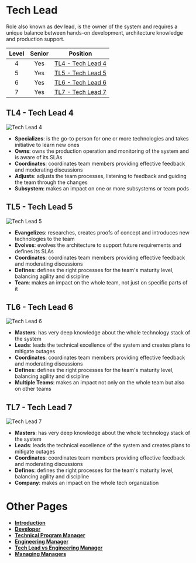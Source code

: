# Tech Lead

Role also known as dev lead, is the owner of the system and requires a unique balance between hands-on development, architecture knowledge and production support.

| Level | Senior |                Position                 |
| :---: | :----: | :-------------------------------------: |
|   4   |  Yes   | [TL4 - Tech Lead 4](#tl4---tech-lead-4) |
|   5   |  Yes   | [TL5 - Tech Lead 5](#tl5---tech-lead-5) |
|   6   |  Yes   | [TL6 - Tech Lead 6](#tl6---tech-lead-6) |
|   7   |  Yes   | [TL7 - Tech Lead 7](#tl7---tech-lead-7) |

## TL4 - Tech Lead 4

<picture>
  <source media="(prefers-color-scheme: dark)" srcset="/charts/techlead-4-dark.png">
  <source media="(prefers-color-scheme: light)" srcset="/charts/techlead-4.png">
  <img alt="Tech Lead 4" src="/charts/techlead-4.png">
</picture>

- **Specializes**: is the go-to person for one or more technologies and takes initiative to learn new ones
- **Owns**: owns the production operation and monitoring of the system and is aware of its SLAs
- **Coordinates**: coordinates team members providing effective feedback and moderating discussions
- **Adjusts**: adjusts the team processes, listening to feedback and guiding the team through the changes
- **Subsystem**: makes an impact on one or more subsystems or team pods

## TL5 - Tech Lead 5

<picture>
  <source media="(prefers-color-scheme: dark)" srcset="/charts/techlead-5-dark.png">
  <source media="(prefers-color-scheme: light)" srcset="/charts/techlead-5.png">
  <img alt="Tech Lead 5" src="/charts/techlead-5.png">
</picture>

- **Evangelizes**: researches, creates proofs of concept and introduces new technologies to the team
- **Evolves**: evolves the architecture to support future requirements and defines its SLAs
- **Coordinates**: coordinates team members providing effective feedback and moderating discussions
- **Defines**: defines the right processes for the team's maturity level, balancing agility and discipline
- **Team**: makes an impact on the whole team, not just on specific parts of it

## TL6 - Tech Lead 6

<picture>
  <source media="(prefers-color-scheme: dark)" srcset="/charts/techlead-6-dark.png">
  <source media="(prefers-color-scheme: light)" srcset="/charts/techlead-6.png">
  <img alt="Tech Lead 6" src="/charts/techlead-6.png">
</picture>

- **Masters**: has very deep knowledge about the whole technology stack of the system
- **Leads**: leads the technical excellence of the system and creates plans to mitigate outages
- **Coordinates**: coordinates team members providing effective feedback and moderating discussions
- **Defines**: defines the right processes for the team's maturity level, balancing agility and discipline
- **Multiple Teams**: makes an impact not only on the whole team but also on other teams

## TL7 - Tech Lead 7

<picture>
  <source media="(prefers-color-scheme: dark)" srcset="/charts/techlead-7-dark.png">
  <source media="(prefers-color-scheme: light)" srcset="/charts/techlead-7.png">
  <img alt="Tech Lead 7" src="/charts/techlead-7.png">
</picture>

- **Masters**: has very deep knowledge about the whole technology stack of the system
- **Leads**: leads the technical excellence of the system and creates plans to mitigate outages
- **Coordinates**: coordinates team members providing effective feedback and moderating discussions
- **Defines**: defines the right processes for the team's maturity level, balancing agility and discipline
- **Company**: makes an impact on the whole tech organization

# Other Pages

- [**Introduction**](README.md)
- [**Developer**](Developer.md)
- [**Technical Program Manager**](TechnicalProgramManager.md)
- [**Engineering Manager**](EngineeringManager.md)
- [**Tech Lead vs Engineering Manager**](TechLead-EngineeringManager.md)
- [**Managing Managers**](Managing-Managers.md)
